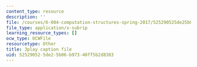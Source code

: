 ```yaml
---
content_type: resource
description: ''
file: /courses/6-004-computation-structures-spring-2017/525290525de25b06b97340ff5b2d8383_p2j16ebu14U.vtt
file_type: application/x-subrip
learning_resource_types: []
ocw_type: OCWFile
resourcetype: Other
title: 3play caption file
uid: 52529052-5de2-5b06-b973-40ff5b2d8383
---
```

